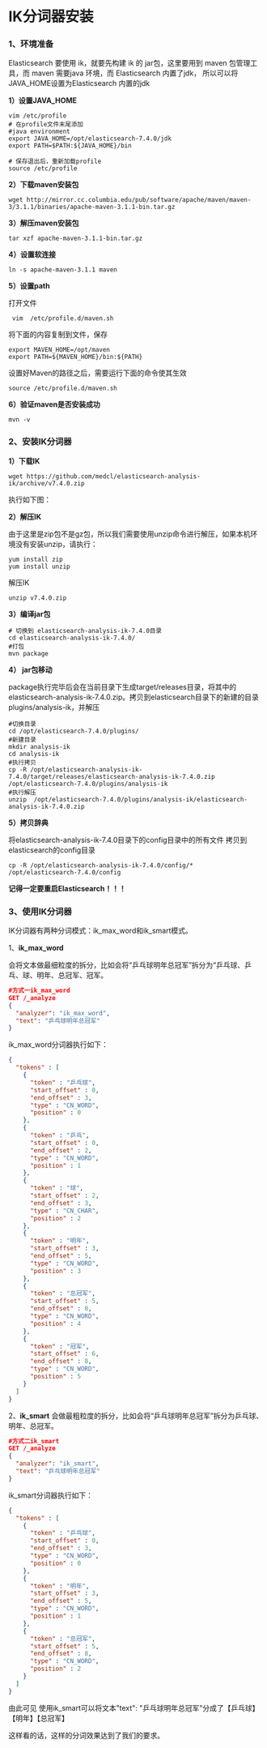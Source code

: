 # IK分词器安装

### 1、环境准备

Elasticsearch 要使用 ik，就要先构建 ik 的 jar包，这里要用到 maven 包管理工具，而 maven 需要java 环境，而 Elasticsearch 内置了jdk， 所以可以将JAVA_HOME设置为Elasticsearch 内置的jdk

**1）设置JAVA_HOME**

```shell
vim /etc/profile
# 在profile文件末尾添加
#java environment
export JAVA_HOME=/opt/elasticsearch-7.4.0/jdk
export PATH=$PATH:${JAVA_HOME}/bin

# 保存退出后，重新加载profile
source /etc/profile

```





**2）下载maven安装包**

```shell
wget http://mirror.cc.columbia.edu/pub/software/apache/maven/maven-3/3.1.1/binaries/apache-maven-3.1.1-bin.tar.gz  
```

**3）解压maven安装包**

```
tar xzf apache-maven-3.1.1-bin.tar.gz 
```

**4）设置软连接**

```
ln -s apache-maven-3.1.1 maven 
```

**5）设置path**

打开文件

```
 vim  /etc/profile.d/maven.sh
```

将下面的内容复制到文件，保存

```
export MAVEN_HOME=/opt/maven  
export PATH=${MAVEN_HOME}/bin:${PATH} 
```

设置好Maven的路径之后，需要运行下面的命令使其生效

```
source /etc/profile.d/maven.sh
```

**6）验证maven是否安装成功**

```
mvn -v
```

### 2、安装IK分词器

**1）下载IK**

```
wget https://github.com/medcl/elasticsearch-analysis-ik/archive/v7.4.0.zip
```

执行如下图：

**2）解压IK**

由于这里是zip包不是gz包，所以我们需要使用unzip命令进行解压，如果本机环境没有安装unzip，请执行：

```shell
yum install zip 
yum install unzip
```

解压IK

```shell
unzip v7.4.0.zip
```

**3）编译jar包**

```shell
# 切换到 elasticsearch-analysis-ik-7.4.0目录
cd elasticsearch-analysis-ik-7.4.0/
#打包
mvn package
```



**4） jar包移动**

package执行完毕后会在当前目录下生成target/releases目录，将其中的elasticsearch-analysis-ik-7.4.0.zip。拷贝到elasticsearch目录下的新建的目录plugins/analysis-ik，并解压

```shell
#切换目录
cd /opt/elasticsearch-7.4.0/plugins/
#新建目录
mkdir analysis-ik
cd analysis-ik
#执行拷贝
cp -R /opt/elasticsearch-analysis-ik-7.4.0/target/releases/elasticsearch-analysis-ik-7.4.0.zip      /opt/elasticsearch-7.4.0/plugins/analysis-ik
#执行解压
unzip  /opt/elasticsearch-7.4.0/plugins/analysis-ik/elasticsearch-analysis-ik-7.4.0.zip
```

**5）拷贝辞典**

将elasticsearch-analysis-ik-7.4.0目录下的config目录中的所有文件 拷贝到elasticsearch的config目录

```shell
cp -R /opt/elasticsearch-analysis-ik-7.4.0/config/*   /opt/elasticsearch-7.4.0/config
```

**记得一定要重启Elasticsearch！！！**

### 3、使用IK分词器

IK分词器有两种分词模式：ik_max_word和ik_smart模式。

1、**ik_max_word**

会将文本做最细粒度的拆分，比如会将“乒乓球明年总冠军”拆分为“乒乓球、乒乓、球、明年、总冠军、冠军。

```json
#方式一ik_max_word
GET /_analyze
{
  "analyzer": "ik_max_word",
  "text": "乒乓球明年总冠军"
}
```

ik_max_word分词器执行如下：

```json
{
  "tokens" : [
    {
      "token" : "乒乓球",
      "start_offset" : 0,
      "end_offset" : 3,
      "type" : "CN_WORD",
      "position" : 0
    },
    {
      "token" : "乒乓",
      "start_offset" : 0,
      "end_offset" : 2,
      "type" : "CN_WORD",
      "position" : 1
    },
    {
      "token" : "球",
      "start_offset" : 2,
      "end_offset" : 3,
      "type" : "CN_CHAR",
      "position" : 2
    },
    {
      "token" : "明年",
      "start_offset" : 3,
      "end_offset" : 5,
      "type" : "CN_WORD",
      "position" : 3
    },
    {
      "token" : "总冠军",
      "start_offset" : 5,
      "end_offset" : 8,
      "type" : "CN_WORD",
      "position" : 4
    },
    {
      "token" : "冠军",
      "start_offset" : 6,
      "end_offset" : 8,
      "type" : "CN_WORD",
      "position" : 5
    }
  ]
}

```

2、**ik_smart**
会做最粗粒度的拆分，比如会将“乒乓球明年总冠军”拆分为乒乓球、明年、总冠军。

```json
#方式二ik_smart
GET /_analyze
{
  "analyzer": "ik_smart",
  "text": "乒乓球明年总冠军"
}
```

ik_smart分词器执行如下：

```json
{
  "tokens" : [
    {
      "token" : "乒乓球",
      "start_offset" : 0,
      "end_offset" : 3,
      "type" : "CN_WORD",
      "position" : 0
    },
    {
      "token" : "明年",
      "start_offset" : 3,
      "end_offset" : 5,
      "type" : "CN_WORD",
      "position" : 1
    },
    {
      "token" : "总冠军",
      "start_offset" : 5,
      "end_offset" : 8,
      "type" : "CN_WORD",
      "position" : 2
    }
  ]
}

```

由此可见  使用ik_smart可以将文本"text": "乒乓球明年总冠军"分成了【乒乓球】【明年】【总冠军】

这样看的话，这样的分词效果达到了我们的要求。

